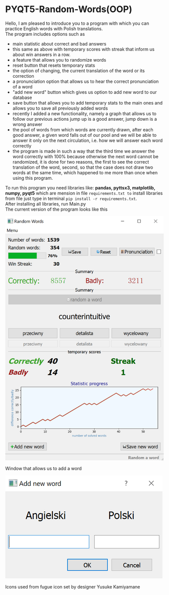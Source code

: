 # PYQT5-Random-Words(OOP)
Hello, I am pleased to introduce you to a program with which you can practice English words with Polish translations.</br>
The program includes options such as
* main statistic about correct and bad answers
* this same as above with temporary scores with streak that inform us about win answers in a row.
* a feature that allows you to randomize words
* reset button that resets temporary stats
* the option of changing, the current translation of the word or its correction
* a pronunciation option that allows us to hear the correct pronunciation of a word
* "add new word" button which gives us option to add new word to our database
* save button that allows you to add temporary stats to the main ones and allows you to save all previously added words
* recently I added a new functionality, namely a graph that allows us to follow our previous actions jump up is a good answer, jump down is a wrong answer
* the pool of words from which words are currently drawn, after each good answer, a given word falls out of our pool and we will be able to answer it only on the next circulation, i.e. how we will answer each word correctly
* the program is made in such a way that the third time we answer the word correctly with 100% because otherwise the next word cannot be randomized, it is done for two reasons, the first to see the correct translation of the word, second, so that the case does not draw two words at the same time, which happened to me more than once when using this program.

To run this program you need libraries like: **pandas, pyttsx3, matplotlib, numpy, pyqt5**
which are mension in file `requirements.txt to` install libraries from file just type in terminal
`pip install -r requirements.txt`.</br>
After installing all libraries, run Main.py
</br>
The current version of the program looks like this 

![](images/view.png)

Window that allows us to add a word


![](images/new_word.png)

Icons used from fugue icon set by designer Yusuke Kamiyamane
